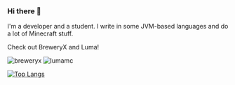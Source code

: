 ### Hi there 👋

I'm a developer and a student. I write in some JVM-based languages and do a lot of Minecraft stuff.

Check out BreweryX and Luma!

![[breweryx](images/188527072.png)](https://github.com/BreweryTeam/BreweryX) ![[lumamc](/images/ce9d9cecf3c22127c529ed83ba377311f35000bf.png)](https://lumamc.net)


[![Top Langs](https://github-readme-stats.vercel.app/api/top-langs/?username=Jsinco&bg_color=6272e2,695571,6272e2&hide_border=true&layout=compact)](https://github-readme-stats.vercel.app/api/top-langs/?username=Jsinco&bg_color=6272e2,695571,6272e2&hide_border=true&layout=compact)

<!--






**Jsinco/Jsinco** is a ✨ _special_ ✨ repository because its `README.md` (this file) appears on your GitHub profile.

Here are some ideas to get you started:

- 🔭 I’m currently working on ...
- 🌱 I’m currently learning ...
- 👯 I’m looking to collaborate on ...
- 🤔 I’m looking for help with ...
- 💬 Ask me about ...
- 📫 How to reach me: ...
- 😄 Pronouns: ...
- ⚡ Fun fact: ...
-->
